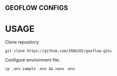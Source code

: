 ## GEOFLOW CONFIGS

# USAGE 

Clone repository:
```
git clone https://github.com/IRDG2OI/geoflow-g2oi
```

Configure environment file:
```
cp .env.sample .env && nano .env
```
